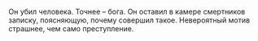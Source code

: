 <!--2025-09-01 16:24:29--><!--pdate:-->
Он убил человека. Точнее – бога. Он оставил в камере смертников записку, поясняющую, почему совершил такое. Невероятный мотив страшнее, чем само преступление.